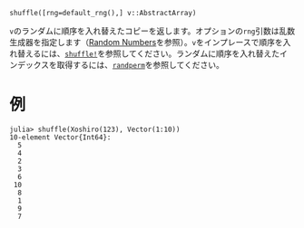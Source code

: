 ```
shuffle([rng=default_rng(),] v::AbstractArray)
```

`v`のランダムに順序を入れ替えたコピーを返します。オプションの`rng`引数は乱数生成器を指定します（[Random Numbers](@ref)を参照）。`v`をインプレースで順序を入れ替えるには、[`shuffle!`](@ref)を参照してください。ランダムに順序を入れ替えたインデックスを取得するには、[`randperm`](@ref)を参照してください。

# 例

```jldoctest
julia> shuffle(Xoshiro(123), Vector(1:10))
10-element Vector{Int64}:
  5
  4
  2
  3
  6
 10
  8
  1
  9
  7
```
